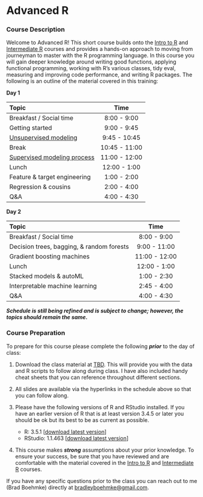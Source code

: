 
# Advanced R

### Course Description

Welcome to Advanced R\! This short course builds onto the [Intro to
R](https://github.com/uc-r/Intro-R) and [Intermediate
R](https://github.com/uc-r/Intermediate-R) courses and provides a
hands-on approach to moving from journeyman to master with the R
programming language. In this course you will gain deeper knowledge
around writing good functions, applying functional programming, working
with R’s various classes, tidy eval, measuring and improving code
performance, and writing R packages. The following is an outline of the
material covered in this training:

**Day
1**

| Topic                                                                                                |     Time      |
| :--------------------------------------------------------------------------------------------------- | :-----------: |
| Breakfast / Social time                                                                              |  8:00 - 9:00  |
| Getting started                                                                                      |  9:00 - 9:45  |
| [Unsupervised modeling](https://uc-r.github.io/Advanced-R/02-unsupervised-learning.html)             | 9:45 - 10:45  |
| Break                                                                                                | 10:45 - 11:00 |
| [Supervised modeling process](https://uc-r.github.io/Advanced-R/03-supervised-modeling-process.html) | 11:00 - 12:00 |
| Lunch                                                                                                | 12:00 - 1:00  |
| Feature & target engineering                                                                         |  1:00 - 2:00  |
| Regression & cousins                                                                                 |  2:00 - 4:00  |
| Q\&A                                                                                                 |  4:00 - 4:30  |

**Day 2**

| Topic                                     |     Time      |
| :---------------------------------------- | :-----------: |
| Breakfast / Social time                   |  8:00 - 9:00  |
| Decision trees, bagging, & random forests | 9:00 - 11:00  |
| Gradient boosting machines                | 11:00 - 12:00 |
| Lunch                                     | 12:00 - 1:00  |
| Stacked models & autoML                   |  1:00 - 2:30  |
| Interpretable machine learning            |  2:45 - 4:00  |
| Q\&A                                      |  4:00 - 4:30  |

***Schedule is still being refined and is subject to change; however,
the topics should remain the same.***

### Course Preparation

To prepare for this course please complete the following ***prior*** to
the day of class:

1.  Download the class material at [TBD](). This will provide you with
    the data and R scripts to follow along during class. I have also
    included handy cheat sheets that you can reference throughout
    different sections.

2.  All slides are available via the hyperlinks in the schedule above so
    that you can follow along.

3.  Please have the following versions of R and RStudio installed. If
    you have an earlier version of R that is at least version 3.4.5 or
    later you should be ok but its best to be as current as possible.
    
      - R: 3.5.1 \[[download latest
        version](https://cran.r-project.org/)\]
      - RStudio: 1.1.463 \[[download latest
        version](https://www.rstudio.com/products/rstudio/download/#download)\]

4.  This course makes ***strong*** assumptions about your prior
    knowledge. To ensure your success, be sure that you have reviewed
    and are comfortable with the material covered in the [Intro to
    R](https://github.com/uc-r/Intro-R) and [Intermediate
    R](https://github.com/uc-r/Intermediate-R) courses.

If you have any specific questions prior to the class you can reach out
to me (Brad Boehmke) directly at <bradleyboehmke@gmail.com>.
